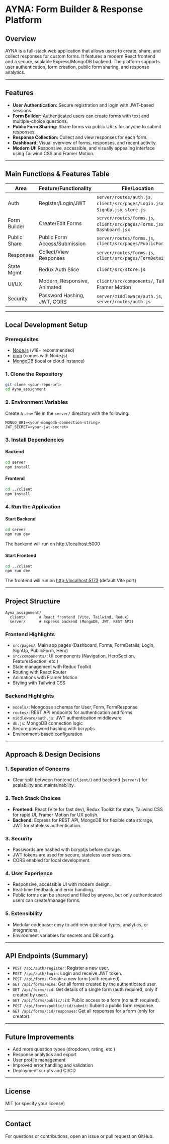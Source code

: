 # AYNA: Form Builder & Response Platform

## Overview
AYNA is a full-stack web application that allows users to create, share, and collect responses for custom forms. It features a modern React frontend and a secure, scalable Express/MongoDB backend. The platform supports user authentication, form creation, public form sharing, and response analytics.

---

## Features
- **User Authentication:** Secure registration and login with JWT-based sessions.
- **Form Builder:** Authenticated users can create forms with text and multiple-choice questions.
- **Public Form Sharing:** Share forms via public URLs for anyone to submit responses.
- **Response Collection:** Collect and view responses for each form.
- **Dashboard:** Visual overview of forms, responses, and recent activity.
- **Modern UI:** Responsive, accessible, and visually appealing interface using Tailwind CSS and Framer Motion.

---

## Main Functions & Features Table

| Area         | Feature/Functionality                | File/Location                        |
|--------------|-------------------------------------|--------------------------------------|
| Auth         | Register/Login/JWT                  | `server/routes/auth.js`, `client/src/pages/Login.jsx`, `SignUp.jsx`, `store.js` |
| Form Builder | Create/Edit Forms                   | `server/routes/forms.js`, `client/src/pages/Forms.jsx`, `Dashboard.jsx` |
| Public Share | Public Form Access/Submission       | `server/routes/forms.js`, `client/src/pages/PublicForm.jsx` |
| Responses    | Collect/View Responses              | `server/routes/forms.js`, `client/src/pages/FormDetails.jsx` |
| State Mgmt   | Redux Auth Slice                    | `client/src/store.js`                |
| UI/UX        | Modern, Responsive, Animated        | `client/src/components/`, Tailwind, Framer Motion |
| Security     | Password Hashing, JWT, CORS         | `server/middleware/auth.js`, `server/routes/auth.js` |

---

## Local Development Setup

### Prerequisites
- [Node.js](https://nodejs.org/) (v18+ recommended)
- [npm](https://www.npmjs.com/) (comes with Node.js)
- [MongoDB](https://www.mongodb.com/) (local or cloud instance)

### 1. Clone the Repository
```bash
git clone <your-repo-url>
cd Ayna_assignment
```

### 2. Environment Variables
Create a `.env` file in the `server/` directory with the following:
```
MONGO_URI=<your-mongodb-connection-string>
JWT_SECRET=<your-jwt-secret>
```

### 3. Install Dependencies
#### Backend
```bash
cd server
npm install
```
#### Frontend
```bash
cd ../client
npm install
```

### 4. Run the Application
#### Start Backend
```bash
cd server
npm run dev
```
The backend will run on [http://localhost:5000](http://localhost:5000)

#### Start Frontend
```bash
cd ../client
npm run dev
```
The frontend will run on [http://localhost:5173](http://localhost:5173) (default Vite port)

---

## Project Structure

```
Ayna_assignment/
  client/      # React frontend (Vite, Tailwind, Redux)
  server/      # Express backend (MongoDB, JWT, REST API)
```

### Frontend Highlights
- `src/pages/`: Main app pages (Dashboard, Forms, FormDetails, Login, SignUp, PublicForm, Hero)
- `src/components/`: UI components (Navigation, HeroSection, FeaturesSection, etc.)
- State management with Redux Toolkit
- Routing with React Router
- Animations with Framer Motion
- Styling with Tailwind CSS

### Backend Highlights
- `models/`: Mongoose schemas for User, Form, FormResponse
- `routes/`: REST API endpoints for authentication and forms
- `middleware/auth.js`: JWT authentication middleware
- `db.js`: MongoDB connection logic
- Secure password hashing with bcryptjs
- Environment-based configuration

---

## Approach & Design Decisions

### 1. **Separation of Concerns**
- Clear split between frontend (`client/`) and backend (`server/`) for scalability and maintainability.

### 2. **Tech Stack Choices**
- **Frontend:** React (Vite for fast dev), Redux Toolkit for state, Tailwind CSS for rapid UI, Framer Motion for UX polish.
- **Backend:** Express for REST API, MongoDB for flexible data storage, JWT for stateless authentication.

### 3. **Security**
- Passwords are hashed with bcryptjs before storage.
- JWT tokens are used for secure, stateless user sessions.
- CORS enabled for local development.

### 4. **User Experience**
- Responsive, accessible UI with modern design.
- Real-time feedback and error handling.
- Public forms can be shared and filled by anyone, but only authenticated users can create/manage forms.

### 5. **Extensibility**
- Modular codebase: easy to add new question types, analytics, or integrations.
- Environment variables for secrets and DB config.

---

## API Endpoints (Summary)

- `POST /api/auth/register`: Register a new user.
- `POST /api/auth/login`: Login and receive JWT token.
- `POST /api/forms`: Create a new form (auth required).
- `GET /api/forms/mine`: Get all forms created by the authenticated user.
- `GET /api/forms/:id`: Get details of a single form (auth required, only if created by user).
- `GET /api/forms/public/:id`: Public access to a form (no auth required).
- `POST /api/forms/public/:id/submit`: Submit a public form response.
- `GET /api/forms/:id/responses`: Get all responses for a form (only for creator).

---

## Future Improvements
- Add more question types (dropdown, rating, etc.)
- Response analytics and export
- User profile management
- Improved error handling and validation
- Deployment scripts and CI/CD

---

## License
MIT (or specify your license)

---

## Contact
For questions or contributions, open an issue or pull request on GitHub. 